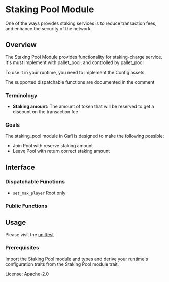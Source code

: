# Staking Pool Module

One of the ways provides staking services is to reduce transaction fees, and enhance the security of the network.

## Overview

The Staking Pool Module provides functionality for staking-charge service. It's must implement with pallet_pool, and controlled by pallet_pool

To use it in your runtime, you need to implement the Config assets

The supported dispatchable functions are documented in the comment

### Terminology

* **Staking amount:** The amount of token that will be reserved to get a discount on the transaction fee 

### Goals

The staking_pool module in Gafi is designed to make the following possible:

* Join Pool with reserve staking amount
* Leave Pool with return correct staking amount

## Interface

### Dispatchable Functions
* `set_max_player` Root only

### Public Functions


## Usage

Please visit the [unittest](https://github.com/cryptoviet/gafi/blob/master/pallets/Staking-pool/src/tests.rs)

### Prerequisites

Import the Staking Pool module and types and derive your runtime's configuration traits from the Staking Pool module trait.

License: Apache-2.0

